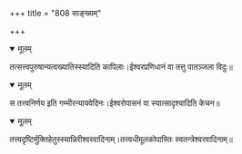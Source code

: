+++
title = "808 साङ्ख्यम्"

+++


<details open><summary>मूलम्</summary>

तत्सत्त्वपुरुषान्यत्वख्यातिस्स्यादिति कापिलाः।ईश्वरप्रणिधानं वा तत्तु पातञ्जला विदुः॥
</details>



<details open><summary>मूलम्</summary>

स तत्त्वनिर्णय इति गम्भीरन्यायवेदिनः।ईश्वरोपासनं वा स्यात्सादृश्यादिति केचन॥
</details>



<details open><summary>मूलम्</summary>

तत्त्वदृष्टिर्मुक्तिहेतुस्स्यान्निरीश्वरवादिनाम्।तत्त्वधीमूलकोपास्तिः स्वतन्त्रेश्वरवादिनाम्॥
</details>

